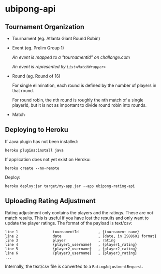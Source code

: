# ubipong-api

## Tournament Organization

- Tournament (eg. Atlanta Giant Round Robin)
- Event (eg. Prelim Group 1)

  *An event is mapped to a "tournamentId" on challonge.com*

  *An event is represented by `List<MatchWrapper>`*

- Round (eg. Round of 16)

  For single elimination, each round is defined by the number of
  players in that round.

  For round robin, the nth round is roughly the nth match of a single
  playerId, but it is not as important to divide round robin into
  rounds.

- Match

## Deploying to Heroku

If Java plugin has not been installed:

    heroku plugins:install java

If application does not yet exist on Heroku:

    heroku create --no-remote

Deploy:

    heroku deploy:jar target/my-app.jar --app ubipong-rating-api


## Uploading Rating Adjustment

Rating adjustment only contains the players and the ratings.  These are not match results.  This is useful if you
have lost the results and only want to update the player ratings.  The format of the payload is text/csv:

    line 1                tournamentId         , {tournament name}
    line 2                date                 , {date, in ISO8601 format}
    line 3                player               , rating
    line 4                {player1_username}   , {player1_rating}
    line 5                {player2_username}   , {player2_rating}
    line 6                {player3_username}   , {player3_rating}
    ...
Internally, the text/csv file is converted to a `RatingAdjustmentRequest`.

